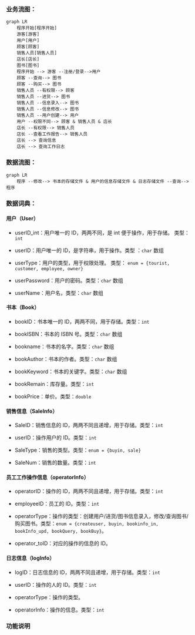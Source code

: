 ### 业务流图：

```mermaid
graph LR
    程序开始[程序开始]
    游客[游客]
    用户[用户]
    顾客[顾客]
    销售人员[销售人员]
    店长[店长]
    图书[图书]
    程序开始 --> 游客 --注册/登录-->用户
    顾客 --查询--> 图书
    顾客 --购买--> 图书
    销售人员 --有权限--> 顾客
    销售人员 --进货--> 图书
    销售人员 --信息录入--> 图书
    销售人员 --信息修改--> 图书
    销售人员 --用户创建--> 用户
    用户 --权限不同--> 顾客 & 销售人员 & 店长
    店长 --有权限--> 销售人员
    店长 --查看工作报告--> 销售人员
    店长 --> 查询信息
    店长 --> 查询工作日志
```

### 数据流图：

```mermaid
graph LR
    程序 --修改--> 书本的存储文件 & 用户的信息存储文件 & 日志存储文件 --查询--> 程序
```

### 数据词典：

#### 用户（User）

- userID_int：用户唯一的 ID，两两不同，是 int 便于操作，用于存储。 类型： `int`

- userID：用户唯一的 ID，是字符串，用于操作。类型 ：`char` 数组

- userType：用户的类型，用于权限处理。 类型： `enum = {tourist, customer, employee, owner}`

- userPassword：用户的密码。类型：`char` 数组

- userName：用户名，类型：`char` 数组

#### 书本（Book）

- bookID：书本唯一的 ID，两两不同，用于存储。类型：`int`

- bookISBN：书本的 ISBN 号。类型：`char` 数组

- bookname：书本的名字。类型：`char` 数组

- bookAuthor：书本的作者。类型：`char` 数组

- bookKeyword：书本的关键字。类型：`char` 数组

- bookRemain：库存量。类型：`int`

- bookPrice：单价。类型：`double`

#### 销售信息（SaleInfo）

- SaleID：销售信息的 ID，两两不同且递增，用于存储。类型：`int`

- userID：操作用户的 ID。类型：`int`

- SaleType：销售的类型。类型：`enum = {buyin, sale}`

- SaleNum：销售的数量。类型：`int`

#### 员工工作操作信息（operatorInfo）

- operatorID：操作的 ID，两两不同且递增，用于存储。类型：`int`

- employeeID：员工的 ID。类型：`int`

- operatorType：操作的类型：创建用户/进货/图书信息录入，修改/查询图书/购买图书。类型：`enum = {createuser, buyin, bookinfo_in, bookInfo_upd, bookQuery, bookBuy}`。

- operator_toID：对应的操作的信息的 ID。

#### 日志信息（logInfo）

- logID：日志信息的 ID，两两不同且递增，用于存储。类型：`int`

- userID：操作的人的 ID。类型：`int`

- operatorType：操作的类型。

- operatorInfo：操作的信息。类型：`int`

### 功能说明
